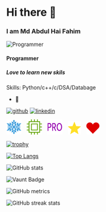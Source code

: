 #  Hi there 👋
### I am Md Abdul Hai Fahim
![Programmer](https://media.licdn.com/dms/image/v2/D5616AQERz76s3VW5Vw/profile-displaybackgroundimage-shrink_350_1400/profile-displaybackgroundimage-shrink_350_1400/0/1730073486633?e=1735776000&v=beta&t=NoLMpQzeZ2ga9ZiquybQUoCVBiX1yiWvHGphnzgWJq8)
#### Programmer
##### Love to learn new skils
Skills: Python/c++/c/DSA/Databage
- 🔭 


[<img src='https://cdn.jsdelivr.net/npm/simple-icons@3.0.1/icons/github.svg' alt='github' height='40'>](https://github.com/mahfahim)  [<img src='https://cdn.jsdelivr.net/npm/simple-icons@3.0.1/icons/linkedin.svg' alt='linkedin' height='40'>](https://www.linkedin.com/in/mdabdulhaifahim/)  

<a href='https://archiveprogram.github.com/'><img src='https://raw.githubusercontent.com/acervenky/animated-github-badges/master/assets/acbadge.gif' width='40' height='40'></a> <a href='https://docs.github.com/en/developers'><img src='https://raw.githubusercontent.com/acervenky/animated-github-badges/master/assets/devbadge.gif' width='40' height='40'></a> <a href='https://github.com/pricing'><img src='https://raw.githubusercontent.com/acervenky/animated-github-badges/master/assets/pro.gif' width='40' height='40'></a> <a href='https://stars.github.com/'><img src='https://raw.githubusercontent.com/acervenky/animated-github-badges/master/assets/starbadge.gif' width='35' height='35'></a> <a href='https://docs.github.com/en/github/supporting-the-open-source-community-with-github-sponsors'><img src='https://raw.githubusercontent.com/acervenky/animated-github-badges/master/assets/sponsorbadge.gif' width='35' height='35'></a> 

[![trophy](https://github-profile-trophy.vercel.app/?username=mahfahim)](https://github.com/ryo-ma/github-profile-trophy)

[![Top Langs](https://github-readme-stats.vercel.app/api/top-langs/?username=mahfahim)](https://github.com/anuraghazra/github-readme-stats)

![GitHub stats](https://github-readme-stats.vercel.app/api?username=mahfahim&show_icons=true&count_private=true)  

![Vaunt Badge](https://api.vaunt.dev/v1/github/entities/mahfahim/contributions?format=svg&private=true)  

![GitHub metrics](https://metrics.lecoq.io/mahfahim)  

![GitHub streak stats](https://streak-stats.demolab.com/?user=mahfahim)  


